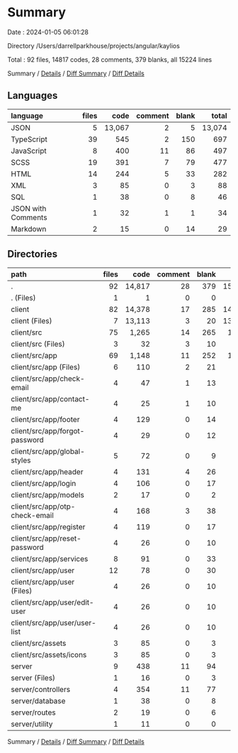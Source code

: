 # Summary

Date : 2024-01-05 06:01:28

Directory /Users/darrellparkhouse/projects/angular/kaylios

Total : 92 files,  14817 codes, 28 comments, 379 blanks, all 15224 lines

Summary / [Details](details.md) / [Diff Summary](diff.md) / [Diff Details](diff-details.md)

## Languages
| language | files | code | comment | blank | total |
| :--- | ---: | ---: | ---: | ---: | ---: |
| JSON | 5 | 13,067 | 2 | 5 | 13,074 |
| TypeScript | 39 | 545 | 2 | 150 | 697 |
| JavaScript | 8 | 400 | 11 | 86 | 497 |
| SCSS | 19 | 391 | 7 | 79 | 477 |
| HTML | 14 | 244 | 5 | 33 | 282 |
| XML | 3 | 85 | 0 | 3 | 88 |
| SQL | 1 | 38 | 0 | 8 | 46 |
| JSON with Comments | 1 | 32 | 1 | 1 | 34 |
| Markdown | 2 | 15 | 0 | 14 | 29 |

## Directories
| path | files | code | comment | blank | total |
| :--- | ---: | ---: | ---: | ---: | ---: |
| . | 92 | 14,817 | 28 | 379 | 15,224 |
| . (Files) | 1 | 1 | 0 | 0 | 1 |
| client | 82 | 14,378 | 17 | 285 | 14,680 |
| client (Files) | 7 | 13,113 | 3 | 20 | 13,136 |
| client/src | 75 | 1,265 | 14 | 265 | 1,544 |
| client/src (Files) | 3 | 32 | 3 | 10 | 45 |
| client/src/app | 69 | 1,148 | 11 | 252 | 1,411 |
| client/src/app (Files) | 6 | 110 | 2 | 21 | 133 |
| client/src/app/check-email | 4 | 47 | 1 | 13 | 61 |
| client/src/app/contact-me | 4 | 25 | 1 | 10 | 36 |
| client/src/app/footer | 4 | 129 | 0 | 14 | 143 |
| client/src/app/forgot-password | 4 | 29 | 0 | 12 | 41 |
| client/src/app/global-styles | 5 | 72 | 0 | 9 | 81 |
| client/src/app/header | 4 | 131 | 4 | 26 | 161 |
| client/src/app/login | 4 | 106 | 0 | 17 | 123 |
| client/src/app/models | 2 | 17 | 0 | 2 | 19 |
| client/src/app/otp-check-email | 4 | 168 | 3 | 38 | 209 |
| client/src/app/register | 4 | 119 | 0 | 17 | 136 |
| client/src/app/reset-password | 4 | 26 | 0 | 10 | 36 |
| client/src/app/services | 8 | 91 | 0 | 33 | 124 |
| client/src/app/user | 12 | 78 | 0 | 30 | 108 |
| client/src/app/user (Files) | 4 | 26 | 0 | 10 | 36 |
| client/src/app/user/edit-user | 4 | 26 | 0 | 10 | 36 |
| client/src/app/user/user-list | 4 | 26 | 0 | 10 | 36 |
| client/src/assets | 3 | 85 | 0 | 3 | 88 |
| client/src/assets/icons | 3 | 85 | 0 | 3 | 88 |
| server | 9 | 438 | 11 | 94 | 543 |
| server (Files) | 1 | 16 | 0 | 3 | 19 |
| server/controllers | 4 | 354 | 11 | 77 | 442 |
| server/database | 1 | 38 | 0 | 8 | 46 |
| server/routes | 2 | 19 | 0 | 6 | 25 |
| server/utility | 1 | 11 | 0 | 0 | 11 |

Summary / [Details](details.md) / [Diff Summary](diff.md) / [Diff Details](diff-details.md)